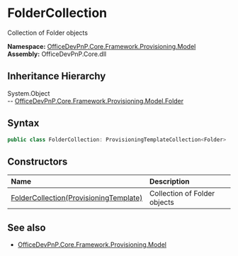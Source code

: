 # FolderCollection
Collection of Folder objects  

**Namespace:** [OfficeDevPnP.Core.Framework.Provisioning.Model](OfficeDevPnP.Core.Framework.Provisioning.Model.md)  
**Assembly:** OfficeDevPnP.Core.dll  
## Inheritance Hierarchy
System.Object  
--  [OfficeDevPnP.Core.Framework.Provisioning.Model.Folder](OfficeDevPnP.Core.Framework.Provisioning.Model.Folder.md)
## Syntax
```C#
public class FolderCollection: ProvisioningTemplateCollection<Folder>
```
## Constructors
|**Name**|**Description**|
|:-----|:-----|
| [FolderCollection(ProvisioningTemplate)](OfficeDevPnP.Core.Framework.Provisioning.Model.FolderCollection.ctor1.md) |  Collection of Folder objects 
## See also
- [OfficeDevPnP.Core.Framework.Provisioning.Model](OfficeDevPnP.Core.Framework.Provisioning.Model.md)
